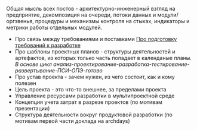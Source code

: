 Общая мысль всех постов - архитектурно-инженерный взгляд на предприятие, декомпозиция на очереди, потоки данных и модули/оргзвенья, процедуры и механизмы контроля на стыках, индикаторы и метрики работы отдельных модулей.


- Про связь между требованиями и поставками [Про подготовку требований к разработке](Про%20подготовку%20требований%20к%20разработке.md)
- Про шаблоны проектных планов - структуры деятельностей и артефактов, из которых только часть попадает в календаные планы. *В основе цикл анализ-проектирование-разработка-тестирование-развертывание-ПСИ-ОПЭ-готово*
- Про устав проекта - зачем нужен, из чего состоит, как и кому полезен
- Цель проекта - это что-то внешнее, за пределами проекта
- Управление ресурсами разработки в мультипроектной среде
- Концепция учета затрат в разрезе проектов (по мотивам презентации)
- Структура деятельности вокруг продуктовой разработки (по мотивам первой части доклада на archdays)